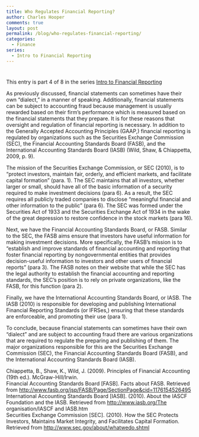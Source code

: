 ```yaml
---
title: Who Regulates Financial Reporting?
author: Charles Hooper
comments: true
layout: post
permalink: /blog/who-regulates-financial-reporting/
categories:
  - Finance
series:
  - Intro to Financial Reporting
---
```

# 

This entry is part 4 of 8 in the series [Intro to Financial Reporting][1]

As previously discussed, financial statements can sometimes have their own “dialect,” in a manner of speaking. Additionally, financial statements can be subject to accounting fraud because management is usually rewarded based on their firm’s performance which is measured based on the financial statements that they prepare. It is for these reasons that oversight and regulation of financial reporting is necessary. In addition to the Generally Accepted Accounting Principles (GAAP,) financial reporting is regulated by organizations such as the Securities Exchange Commission (SEC), the Financial Accounting Standards Board (FASB), and the International Accounting Standards Board (IASB) (Wild, Shaw, & Chiappetta, 2009, p. 9).

 [1]: http://www.charleshooper.net/blog/series/intro-to-financial-reporting/ "Intro to Financial Reporting"

The mission of the Securities Exchange Commission, or SEC (2010), is to “protect investors, maintain fair, orderly, and efficient markets, and facilitate capital formation” (para. 1). The SEC maintains that all investors, whether larger or small, should have all of the basic information of a security required to make investment decisions (para 6). As a result, the SEC requires all publicly traded companies to disclose “meaningful financial and other information to the public” (para 6). The SEC was formed under the Securities Act of 1933 and the Securities Exchange Act of 1934 in the wake of the great depression to restore confidence in the stock markets (para 16).

Next, we have the Financial Accounting Standards Board, or FASB. Similar to the SEC, the FASB aims ensure that investors have useful information for making investment decisions. More specifically, the FASB’s mission is to “establish and improve standards of financial accounting and reporting that foster financial reporting by nongovernmental entities that provides decision-useful information to investors and other users of financial reports” (para 3). The FASB notes on their website that while the SEC has the legal authority to establish the financial accounting and reporting standards, the SEC’s position is to rely on private organizations, like the FASB, for this function (para 2).

Finally, we have the International Accounting Standards Board, or IASB. The IASB (2010) is responsible for developing and publishing International Financial Reporting Standards (or IFRSes,) ensuring that these standards are enforceable, and promoting their use (para 1).

To conclude, because financial statements can sometimes have their own “dialect” and are subject to accounting fraud there are various organizations that are required to regulate the preparing and publishing of them. The major organizations responsible for this are the Securities Exchange Commission (SEC), the Financial Accounting Standards Board (FASB), and the International Accounting Standards Board (IASB).

Chiappetta, B., Shaw, K., Wild, J. (2009). Principles of Financial Accounting (19th ed.). McGraw-Hill/Irwin.  
Financial Accounting Standards Board \[FASB\]. Facts about FASB. Retrieved from http://www.fasb.org/jsp/FASB/Page/SectionPage&cid=1176154526495  
International Accounting Standards Board \[IASB\]. (2010). About the IASCF Foundation and the IASB. Retrieved from http://www.iasb.org/The organisation/IASCF and IASB.htm  
Securities Exchange Commission \[SEC\]. (2010). How the SEC Protects Investors, Maintains Market Integrity, and Facilitates Capital Formation. Retrieved from http://www.sec.gov/about/whatwedo.shtml

